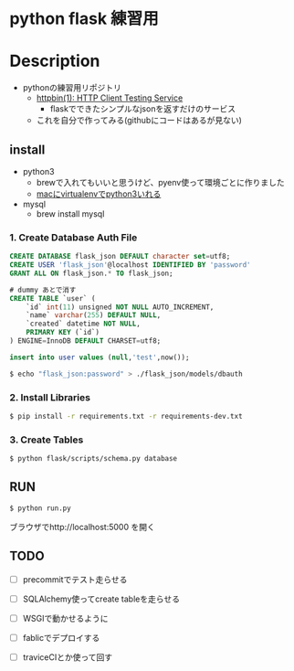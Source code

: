 # python flask 練習用

# Description
- pythonの練習用リポジトリ
  - [httpbin(1): HTTP Client Testing Service](http://httpbin.org/)
    - flaskでできたシンプルなjsonを返すだけのサービス
  - これを自分で作ってみる(githubにコードはあるが見ない)

## install
- python3
  - brewで入れてもいいと思うけど、pyenv使って環境ごとに作りました
  - [macにvirtualenvでpython3いれる](https://gist.github.com/okbm/d4d7f0c6fd1fff3522d1)
- mysql
  - brew install mysql

### 1. Create Database Auth File
```sql
CREATE DATABASE flask_json DEFAULT character set=utf8;
CREATE USER 'flask_json'@localhost IDENTIFIED BY 'password'
GRANT ALL ON flask_json.* TO flask_json;

# dummy あとで消す
CREATE TABLE `user` (
    `id` int(11) unsigned NOT NULL AUTO_INCREMENT,
    `name` varchar(255) DEFAULT NULL,
    `created` datetime NOT NULL,
    PRIMARY KEY (`id`)
) ENGINE=InnoDB DEFAULT CHARSET=utf8;

insert into user values (null,'test',now());
```

```bash
$ echo "flask_json:password" > ./flask_json/models/dbauth
```

### 2. Install Libraries
```bash
$ pip install -r requirements.txt -r requirements-dev.txt
```

### 3. Create Tables
```bash
$ python flask/scripts/schema.py database
```

## RUN
```bash
$ python run.py
```

ブラウザでhttp://localhost:5000 を開く

## TODO
- [ ] precommitでテスト走らせる
- [ ] SQLAlchemy使ってcreate tableを走らせる
- [ ] WSGIで動かせるように
- [ ] fablicでデプロイする
- [ ] traviceCIとか使って回す

